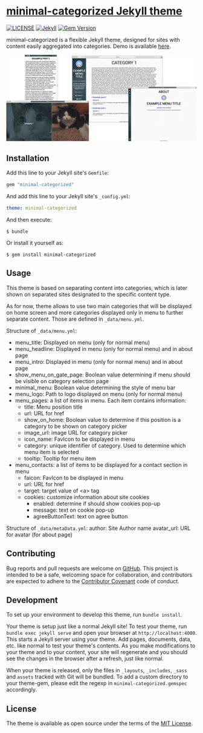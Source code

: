 # [minimal-categorized Jekyll theme](https://github.com/ItsMeaga1n/minimal-categorized/)

[![LICENSE](https://img.shields.io/badge/license-MIT-lightgrey.svg)](https://raw.githubusercontent.com/mmistakes/minimal-mistakes/master/LICENSE)
[![Jekyll](https://img.shields.io/badge/jekyll-%3E%3D%203.9-blue.svg)](https://jekyllrb.com/)
[![Gem Version](https://badge.fury.io/rb/minimal-categorized.svg)](https://badge.fury.io/rb/minimal-categorized)

minimal-categorized is a flexible Jekyll theme, designed for sites with content easily aggregated into categories. Demo is available [here](https://itsmeaga1n.github.io/minimal-categorized/).

![layout examples](screenshot.png)

## Installation

Add this line to your Jekyll site's `Gemfile`:

```ruby
gem "minimal-categorized"
```

And add this line to your Jekyll site's `_config.yml`:

```yaml
theme: minimal-categorized
```

And then execute:

    $ bundle

Or install it yourself as:

    $ gem install minimal-categorized

## Usage

This theme is based on separating content into categories, which is later shown on separated sites designated to the specific content type.

As for now, theme allows to use two main categories that will be displayed on home screen and more categories displayed only in menu to further separate content. Those are defined in `_data/menu.yml`.

Structure of `_data/menu.yml`:
* menu_title: Displayed on menu (only for normal menu)
* menu_headline: Displayed in menu (only for normal menu) and in about page
* menu_intro: Displayed in menu (only for normal menu) and in about page
* show_menu_on_gate_page: Boolean value determining if menu should be visible on category selection page
* minimal_menu: Boolean value determining the style of menu bar
* menu_logo: Path to logo displayed on menu (only for normal menu)
* menu_pages: a list of items in menu. Each item contains information:
    * title: Menu position title
    * url: URL for href
    * show_on_home: Boolean value to determine if this position is a category to be shown on category picker
    * image_url: image URL for category picker
    * icon_name: FavIcon to be displayed in menu
    * category: unique identifier of category. Used to determine which menu item is selected
    * tooltip: Tooltip for menu item
* menu_contacts: a list of items to be displayed for a contact section in menu
    * faicon: FavIcon to be displayed in menu
    * url: URL for href
    * target: target value of \<a> tag
    * cookies: customize information about site cookies
        * enabled: determine if should show cookies pop-up
        * message: text on cookie pop-up
        * agreeButtonText: text on agree button

Structure of `_data/metaData.yml`:
author: Site Author name
avatar_url: URL for avatar (for about page)

## Contributing

Bug reports and pull requests are welcome on [GitHub](https://github.com/ItsMeaga1n/minimal-categorized). This project is intended to be a safe, welcoming space for collaboration, and contributors are expected to adhere to the [Contributor Covenant](http://contributor-covenant.org) code of conduct.

## Development

To set up your environment to develop this theme, run `bundle install`.

Your theme is setup just like a normal Jekyll site! To test your theme, run `bundle exec jekyll serve` and open your browser at `http://localhost:4000`. This starts a Jekyll server using your theme. Add pages, documents, data, etc. like normal to test your theme's contents. As you make modifications to your theme and to your content, your site will regenerate and you should see the changes in the browser after a refresh, just like normal.

When your theme is released, only the files in `_layouts`, `_includes`, `_sass` and `assets` tracked with Git will be bundled.
To add a custom directory to your theme-gem, please edit the regexp in `minimal-categorized.gemspec` accordingly.

## License

The theme is available as open source under the terms of the [MIT License](https://opensource.org/licenses/MIT).

